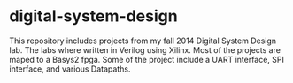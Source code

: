 # digital-system-design
This repository includes projects from my fall 2014 Digital System Design lab. The labs where written in Verilog using Xilinx. 
Most of the projects are maped to a Basys2 fpga. Some of the project include a UART interface, SPI interface,  and various 
Datapaths.
